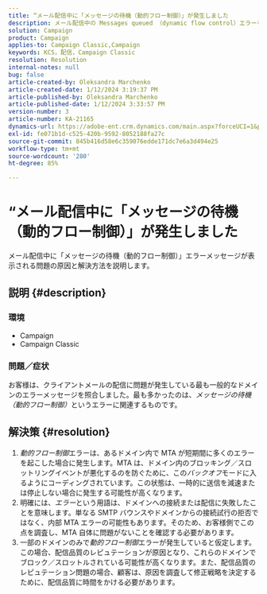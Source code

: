 ```yaml
---
title: “メール配信中に「メッセージの待機（動的フロー制御）」が発生しました
description: メール配信中の Messages queued （dynamic flow control）エラーを解決します
solution: Campaign
product: Campaign
applies-to: Campaign Classic,Campaign
keywords: KCS，配信，Campaign Classic
resolution: Resolution
internal-notes: null
bug: false
article-created-by: Oleksandra Marchenko
article-created-date: 1/12/2024 3:19:37 PM
article-published-by: Oleksandra Marchenko
article-published-date: 1/12/2024 3:33:57 PM
version-number: 3
article-number: KA-21165
dynamics-url: https://adobe-ent.crm.dynamics.com/main.aspx?forceUCI=1&pagetype=entityrecord&etn=knowledgearticle&id=c1d08afc-5db1-ee11-a569-6045bd006b4b
exl-id: fe071b1d-c525-420b-9592-8052188fa27c
source-git-commit: 845b416d58e6c359076edde171dc7e6a3d494e25
workflow-type: tm+mt
source-wordcount: '280'
ht-degree: 85%

---
```


# “メール配信中に「メッセージの待機（動的フロー制御）」が発生しました


メール配信中に「メッセージの待機（動的フロー制御）」エラーメッセージが表示される問題の原因と解決方法を説明します。

## 説明 {#description}


### <b>環境</b>

- Campaign
- Campaign Classic




### <b>問題／症状</b>

お客様は、クライアントメールの配信に問題が発生している最も一般的なドメインのエラーメッセージを照合しました。最も多かったのは、*メッセージの待機（動的フロー制御）*&#x200B;というエラーに関連するものです。


## 解決策 {#resolution}


1. *動的フロー制御*&#x200B;エラーは、あるドメイン内で MTA が短期間に多くのエラーを起こした場合に発生します。MTA は、ドメイン内のブロッキング／スロットリングイベントが悪化するのを防ぐために、この&#x200B;*バックオフ*&#x200B;モードに入るようにコーディングされています。この状態は、一時的に送信を減速または停止しない場合に発生する可能性が高くなります。
2. 明確には、*エラー*&#x200B;という用語は、ドメインへの接続または配信に失敗したことを意味します。単なる SMTP バウンスやドメインからの接続試行の拒否ではなく、内部 MTA エラーの可能性もあります。そのため、お客様側でこの点を調査し、MTA 自体に問題がないことを確認する必要があります。
3. 一部のドメインのみで&#x200B;*動的フロー制御*&#x200B;エラーが発生していると仮定します。この場合、配信品質のレピュテーションが原因となり、これらのドメインでブロック／スロットルされている可能性が高くなります。また、配信品質のレピュテーション問題の場合、顧客は、原因を調査して修正戦略を決定するために、配信品質に時間をかける必要があります。
